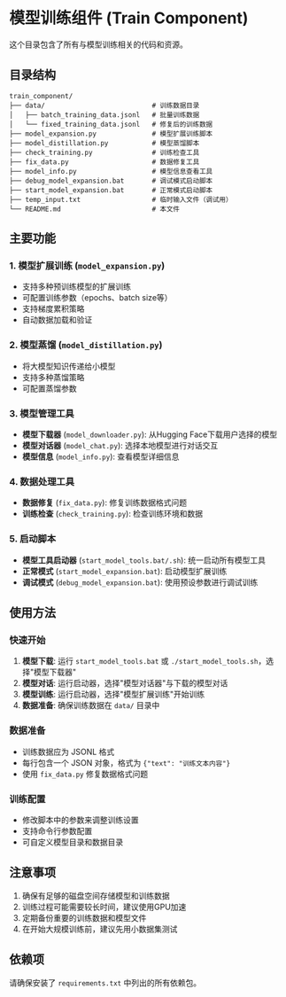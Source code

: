# 模型训练组件 (Train Component)

这个目录包含了所有与模型训练相关的代码和资源。

## 目录结构

```
train_component/
├── data/                           # 训练数据目录
│   ├── batch_training_data.jsonl   # 批量训练数据
│   └── fixed_training_data.jsonl   # 修复后的训练数据
├── model_expansion.py              # 模型扩展训练脚本
├── model_distillation.py           # 模型蒸馏脚本
├── check_training.py               # 训练检查工具
├── fix_data.py                     # 数据修复工具
├── model_info.py                   # 模型信息查看工具
├── debug_model_expansion.bat       # 调试模式启动脚本
├── start_model_expansion.bat       # 正常模式启动脚本
├── temp_input.txt                  # 临时输入文件（调试用）
└── README.md                       # 本文件
```

## 主要功能

### 1. 模型扩展训练 (`model_expansion.py`)
- 支持多种预训练模型的扩展训练
- 可配置训练参数（epochs、batch size等）
- 支持梯度累积策略
- 自动数据加载和验证

### 2. 模型蒸馏 (`model_distillation.py`)
- 将大模型知识传递给小模型
- 支持多种蒸馏策略
- 可配置蒸馏参数

### 3. 模型管理工具
- **模型下载器** (`model_downloader.py`): 从Hugging Face下载用户选择的模型
- **模型对话器** (`model_chat.py`): 选择本地模型进行对话交互
- **模型信息** (`model_info.py`): 查看模型详细信息

### 4. 数据处理工具
- **数据修复** (`fix_data.py`): 修复训练数据格式问题
- **训练检查** (`check_training.py`): 检查训练环境和数据

### 5. 启动脚本
- **模型工具启动器** (`start_model_tools.bat/.sh`): 统一启动所有模型工具
- **正常模式** (`start_model_expansion.bat`): 启动模型扩展训练
- **调试模式** (`debug_model_expansion.bat`): 使用预设参数进行调试训练

## 使用方法

### 快速开始
1. **模型下载**: 运行 `start_model_tools.bat` 或 `./start_model_tools.sh`，选择"模型下载器"
2. **模型对话**: 运行启动器，选择"模型对话器"与下载的模型对话
3. **模型训练**: 运行启动器，选择"模型扩展训练"开始训练
4. **数据准备**: 确保训练数据在 `data/` 目录中

### 数据准备
- 训练数据应为 JSONL 格式
- 每行包含一个 JSON 对象，格式为 `{"text": "训练文本内容"}`
- 使用 `fix_data.py` 修复数据格式问题

### 训练配置
- 修改脚本中的参数来调整训练设置
- 支持命令行参数配置
- 可自定义模型目录和数据目录

## 注意事项

1. 确保有足够的磁盘空间存储模型和训练数据
2. 训练过程可能需要较长时间，建议使用GPU加速
3. 定期备份重要的训练数据和模型文件
4. 在开始大规模训练前，建议先用小数据集测试

## 依赖项

请确保安装了 `requirements.txt` 中列出的所有依赖包。 